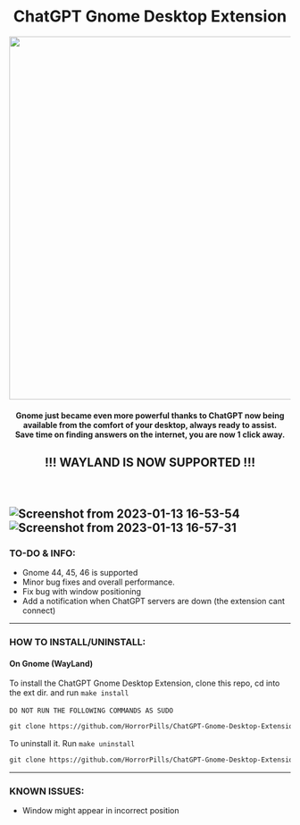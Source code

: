 <div align="center">
 <h1>ChatGPT Gnome Desktop Extension</h1>
 <img width="650" src="https://user-images.githubusercontent.com/119129086/213536496-c204f289-45d8-4d45-aaa9-ea72cec31143.png">
</div>

<h4><p align="center">
Gnome just became even more powerful thanks to ChatGPT now being available from the comfort of your desktop, always ready to assist. <br>Save time on finding answers on the internet, you are now 1 click away.
</p>

<h2><p align="center">
!!! WAYLAND IS NOW SUPPORTED !!!
</p>

 <br>
 
![Screenshot from 2023-01-13 16-53-54](https://user-images.githubusercontent.com/21268783/212362417-1e06b82e-8abd-400a-9659-ba25611cd3ae.png)
![Screenshot from 2023-01-13 16-57-31](https://user-images.githubusercontent.com/21268783/212363907-ce25b9d3-dda9-4586-ae66-29fc2a118831.png)
 
### TO-DO & INFO:
- Gnome 44, 45, 46 is supported
- Minor bug fixes and overall performance.
- Fix bug with window positioning
- Add a notification when ChatGPT servers are down (the extension cant connect)

---

### HOW TO INSTALL/UNINSTALL:

#### On Gnome (WayLand)

To install the ChatGPT Gnome Desktop Extension, clone this repo, cd into the ext dir. and run `make install`
<br>
<br>`DO NOT RUN THE FOLLOWING COMMANDS AS SUDO`
```ocaml
git clone https://github.com/HorrorPills/ChatGPT-Gnome-Desktop-Extension && cd ChatGPT-Gnome-Desktop-Extension && make install
```

To uninstall it. Run `make uninstall`
```ocaml
git clone https://github.com/HorrorPills/ChatGPT-Gnome-Desktop-Extension && cd ChatGPT-Gnome-Desktop-Extension && make uninstall
```

---

### KNOWN ISSUES:
- Window might appear in incorrect position


